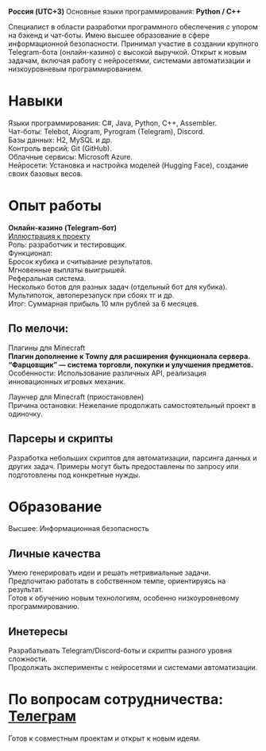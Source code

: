**Россия (UTC+3)**
Основные языки программирования: **Python / C++**  
  
Специалист в области разработки программного обеспечения с упором на бэкенд и чат-боты. Имею высшее образование в сфере информационной безопасности. Принимал участие в создании крупного Telegram-бота (онлайн-казино) с высокой выручкой. Открыт к новым задачам, включая работу с нейросетями, системами автоматизации и низкоуровневым программированием.  
  
# Навыки  
Языки программирования: C#, Java, Python, C++, Assembler.  
Чат-боты: Telebot, Aiogram, Pyrogram (Telegram), Discord.  
Базы данных: H2, MySQL и др.  
Контроль версий: Git (GitHub).  
Облачные сервисы: Microsoft Azure.  
Нейросети: Установка и настройка моделей (Hugging Face), создание своих базовых весов.  
# Опыт работы  
**Онлайн-казино (Telegram-бот)**  
[Иллюстрация к проекту](https://github.com/MrDeer17/MrDeer17/blob/main/dd5dae03-b54e-4077-9669-06fd1feb2430.webp)  
Роль: разработчик и тестировщик.  
Функционал:  
Бросок кубика и считывание результатов.  
Мгновенные выплаты выигрышей.  
Реферальная система.  
Несколько ботов для разных задач (отдельный бот для кубика).  
Мультипоток, автоперезапуск при сбоях тг и др.  
Итог: Суммарная прибыль 10 млн рублей за 6 месяцев.  
  
## По мелочи:  
Плагины для Minecraft  
**Плагин дополнение к Towny для расширения функционала сервера.**  
**“Фарцовщик” — система торговли, покупки и улучшения предметов.**  
Особенности: Использование различных API, реализация инновационных игровых механик.  

Лаунчер для Minecraft (приостановлен)  
Причина остановки: Нежелание продолжать самостоятельный проект в одиночку.  
  
## Парсеры и скрипты  
Разработка небольших скриптов для автоматизации, парсинга данных и других задач. Примеры могут быть предоставлены по запросу или подготовлены под конкретные нужды.  
  
# Образование  
Высшее: Информационная безопасность  
  
## Личные качества  
Умею генерировать идеи и решать нетривиальные задачи.  
Предпочитаю работать в собственном темпе, ориентируясь на результат.  
Готов к обучению новым технологиям, особенно низкоуровневому программированию.  
  
## Инетересы  
Разрабатывать Telegram/Discord-боты и скрипты разного уровня сложности.  
Продолжать эксперименты с нейросетями и системами автоматизации.  
  
# По вопросам сотрудничества: [Телеграм](https://t.me/Nnicolay1)  
Готов к совместным проектам и открыт к новым идеям.  
